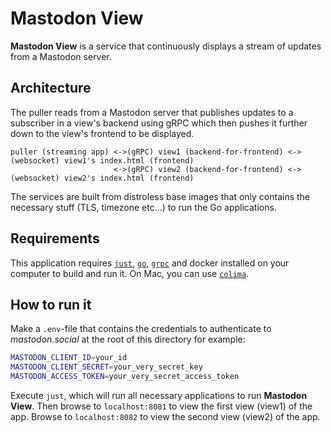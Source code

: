 # Mastodon View

__Mastodon View__ is a service that continuously displays a stream of updates from a Mastodon server.

## Architecture

The puller reads from a Mastodon server that publishes updates to a subscriber in a view's backend using gRPC which then pushes it further down to the view's frontend to be displayed.

```plaintext
puller (streaming app) <->(gRPC) view1 (backend-for-frontend) <->(websocket) view1's index.html (frontend)
                       <->(gRPC) view2 (backend-for-frontend) <->(websocket) view2's index.html (frontend)
```

The services are built from distroless base images that only contains the necessary stuff (TLS, timezone etc...) to run the Go applications.

## Requirements

This application requires [`just`](https://just.systems/), [`go`](https://go.dev/), [`grpc`](https://grpc.io/docs/languages/go/quickstart/) and docker installed on your computer to build and run it. On Mac, you can use [`colima`](https://github.com/abiosoft/colima).

## How to run it

Make a `.env`-file that contains the credentials to authenticate to _mastodon.social_ at the root of this directory for example:

```bash
MASTODON_CLIENT_ID=your_id
MASTODON_CLIENT_SECRET=your_very_secret_key
MASTODON_ACCESS_TOKEN=your_very_secret_access_token
```

Execute `just`, which will run all necessary applications to run __Mastodon View__. Then browse to `localhost:8081` to view the first view (view1) of the app. Browse to `localhost:8082` to view the second view (view2) of the app.
